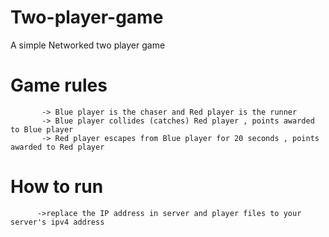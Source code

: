 # Two-player-game
A simple Networked two player game 
# Game rules 
           -> Blue player is the chaser and Red player is the runner 
           -> Blue player collides (catches) Red player , points awarded to Blue player
           -> Red player escapes from Blue player for 20 seconds , points awarded to Red player
# How to run
          ->replace the IP address in server and player files to your server's ipv4 address

